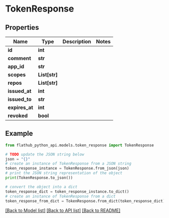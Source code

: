 # TokenResponse


## Properties

Name | Type | Description | Notes
------------ | ------------- | ------------- | -------------
**id** | **int** |  | 
**comment** | **str** |  | 
**app_id** | **str** |  | 
**scopes** | **List[str]** |  | 
**repos** | **List[str]** |  | 
**issued_at** | **int** |  | 
**issued_to** | **str** |  | 
**expires_at** | **int** |  | 
**revoked** | **bool** |  | 

## Example

```python
from flathub_python_api.models.token_response import TokenResponse

# TODO update the JSON string below
json = "{}"
# create an instance of TokenResponse from a JSON string
token_response_instance = TokenResponse.from_json(json)
# print the JSON string representation of the object
print(TokenResponse.to_json())

# convert the object into a dict
token_response_dict = token_response_instance.to_dict()
# create an instance of TokenResponse from a dict
token_response_from_dict = TokenResponse.from_dict(token_response_dict)
```
[[Back to Model list]](../README.md#documentation-for-models) [[Back to API list]](../README.md#documentation-for-api-endpoints) [[Back to README]](../README.md)


